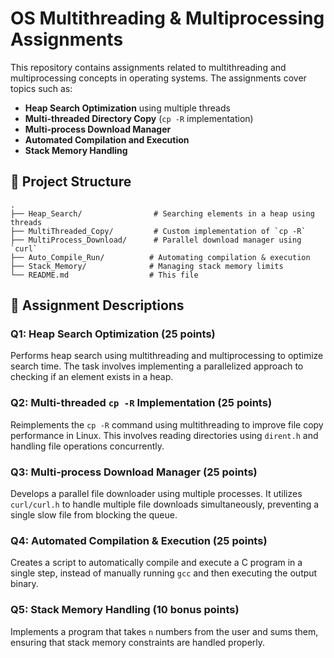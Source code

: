 # OS Multithreading & Multiprocessing Assignments

This repository contains assignments related to multithreading and multiprocessing concepts in operating systems. The assignments cover topics such as:

- **Heap Search Optimization** using multiple threads
- **Multi-threaded Directory Copy** (`cp -R` implementation)
- **Multi-process Download Manager**
- **Automated Compilation and Execution**
- **Stack Memory Handling**

## 📂 Project Structure
```
.
├── Heap_Search/                # Searching elements in a heap using threads
├── MultiThreaded_Copy/         # Custom implementation of `cp -R`
├── MultiProcess_Download/      # Parallel download manager using `curl`
├── Auto_Compile_Run/          # Automating compilation & execution
├── Stack_Memory/              # Managing stack memory limits
└── README.md                  # This file
```

## 📌 Assignment Descriptions

### Q1: Heap Search Optimization (25 points)
Performs heap search using multithreading and multiprocessing to optimize search time. The task involves implementing a parallelized approach to checking if an element exists in a heap.

### Q2: Multi-threaded `cp -R` Implementation (25 points)
Reimplements the `cp -R` command using multithreading to improve file copy performance in Linux. This involves reading directories using `dirent.h` and handling file operations concurrently.

### Q3: Multi-process Download Manager (25 points)
Develops a parallel file downloader using multiple processes. It utilizes `curl/curl.h` to handle multiple file downloads simultaneously, preventing a single slow file from blocking the queue.

### Q4: Automated Compilation & Execution (25 points)
Creates a script to automatically compile and execute a C program in a single step, instead of manually running `gcc` and then executing the output binary.

### Q5: Stack Memory Handling (10 bonus points)
Implements a program that takes `n` numbers from the user and sums them, ensuring that stack memory constraints are handled properly.
